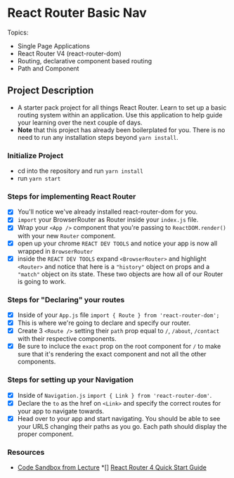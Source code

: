 # React Router Basic Nav

Topics:

* Single Page Applications
* React Router V4 (react-router-dom)
* Routing, declarative component based routing
* Path and Component

## Project Description

* A starter pack project for all things React Router. Learn to set up a basic routing system within an application. Use this application to help guide your learning over the next couple of days.
* **Note** that this project has already been boilerplated for you. There is no need to run any installation steps beyond `yarn install`.

### Initialize Project

* cd into the repository and run `yarn install`
* run `yarn start`

### Steps for implementing React Router

*[x] You'll notice we've already installed react-router-dom for you.
*[x] `import` your BrowserRouter as Router inside your `index.js` file.
*[x] Wrap your `<App />` component that you're passing to `ReactDOM.render()` with your new `Router` component.
*[x] open up your chrome `REACT DEV TOOLS` and notice your app is now all wrapped in `BrowserRouter`
*[x] inside the `REACT DEV TOOLS` expand `<BrowserRouter>` and highlight `<Router>` and notice that here is a `"history"` object on props and a `"match"` object on its state. These two objects are how all of our Router is going to work. 

### Steps for "Declaring" your routes

*[x] Inside of your `App.js` file `import { Route } from 'react-router-dom';`
*[x] This is where we're going to declare and specify our router.
*[x] Create 3 `<Route />` setting their `path` prop equal to `/`, `/about`, `/contact` with their respective components.
*[x] Be sure to incluce the `exact` prop on the root component for `/` to make sure that it's rendering the exact component and not all the other components.

### Steps for setting up your Navigation

*[x] Inside of `Navigation.js` `import { Link } from 'react-router-dom'`.
*[x] Declare the `to` as the href on `<Link>` and specify the correct routes for your app to navigate towards.
*[x] Head over to your app and start navigating. You should be able to see your URLS changing their paths as you go. Each path should display the proper component. 

### Resources

* [Code Sandbox from Lecture](https://codesandbox.io/s/n58oqgwmP)
*[] [React Router 4 Quick Start Guide](https://reacttraining.com/react-router/web/guides/quick-start)
